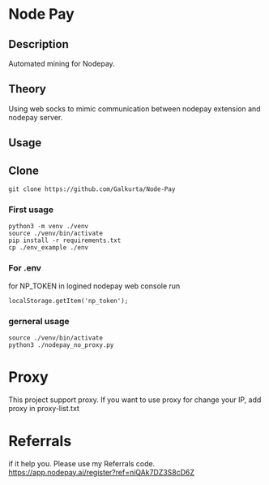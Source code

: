 # Node Pay

## Description
Automated mining for Nodepay.

## Theory
Using web socks to mimic communication between nodepay extension and nodepay server.

## Usage
## Clone
```
git clone https://github.com/Galkurta/Node-Pay
```

### First usage 
```
python3 -m venv ./venv
source ./venv/bin/activate
pip install -r requirements.txt
cp ./env_example ./env
```

### For .env
for NP_TOKEN
in logined nodepay web console run
```
localStorage.getItem('np_token');
```
### gerneral usage 

```
source ./venv/bin/activate
python3 ./nodepay_no_proxy.py
```
 
# Proxy
This project support proxy.
If you want to use proxy for change your IP, add proxy in proxy-list.txt

# Referrals
if it help you. Please use my Referrals code.
https://app.nodepay.ai/register?ref=niQAk7DZ3S8cD6Z